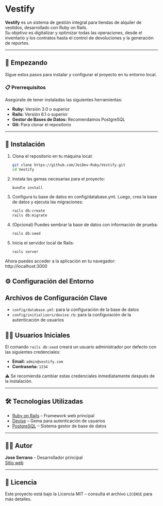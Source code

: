 # Vestify

**Vestify** es un sistema de gestión integral para tiendas de alquiler de vestidos, desarrollado con Ruby on Rails.  
Su objetivo es digitalizar y optimizar todas las operaciones, desde el inventario y los contratos hasta el control de devoluciones y la generación de reportes.

---

## 🚀 Empezando

Sigue estos pasos para instalar y configurar el proyecto en tu entorno local.

### 📋 Prerrequisitos

Asegúrate de tener instaladas las siguientes herramientas:

- **Ruby:** Versión 3.0 o superior  
- **Rails:** Versión 6.1 o superior  
- **Gestor de Bases de Datos:** Recomendamos PostgreSQL  
- **Git:** Para clonar el repositorio  

---

## 🔧 Instalación

1. Clona el repositorio en tu máquina local:

   ```bash
   git clone https://github.com/JeiDev-Ruby/Vestify.git
   cd Vestify
   ```

2. Instala las gemas necesarias para el proyecto:

    ```bash
    bundle install
    ```

3. Configura tu base de datos en config/database.yml. Luego, crea la base de datos y ejecuta las migraciones:

    ```bash
    rails db:create
    rails db:migrate
    ```

4. (Opcional) Puedes sembrar la base de datos con información de prueba:

    ```bash
    rails db:seed
    ```

5. Inicia el servidor local de Rails:

    ```bash
    rails server
    ```

Ahora puedes acceder a la aplicación en tu navegador:
http://localhost:3000


## ⚙️ Configuración del Entorno
## Archivos de Configuración Clave

- `config/database.yml`: para la configuración de la base de datos
- `config/initializers/devise.rb`: para la configuración de la autenticación de usuarios

## 🧑‍💻 Usuarios Iniciales

El comando `rails db:seed` creará un usuario administrador por defecto con las siguientes credenciales:

- **Email:** `admin@vestify.com`
- **Contraseña:** `1234`

⚠️ Se recomienda cambiar estas credenciales inmediatamente después de la instalación.

---

## 🛠️ Tecnologías Utilizadas

- [Ruby on Rails](https://rubyonrails.org/) – Framework web principal  
- [Devise](https://github.com/heartcombo/devise) – Gema para autenticación de usuarios  
- [PostgreSQL](https://www.postgresql.org/) – Sistema gestor de base de datos  

---

## 🧑‍🎨 Autor

**Jose Serrano** – Desarrollador principal  
[Sitio web](http://jeidevp.com/)

---

## 📄 Licencia

Este proyecto está bajo la Licencia MIT – consulta el archivo `LICENSE` para más detalles.
